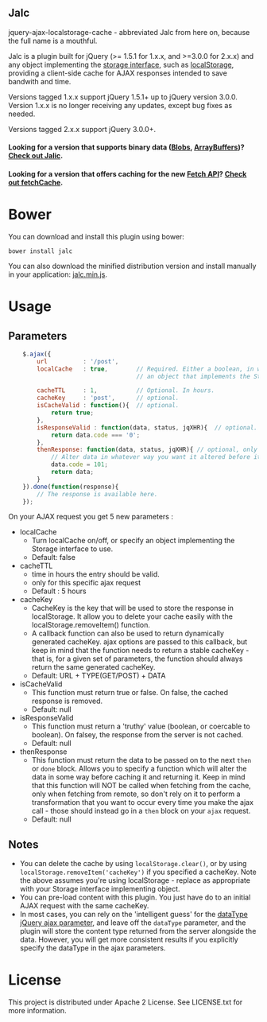 Jalc
----
jquery-ajax-localstorage-cache - abbreviated Jalc from here on, because the full name is a mouthful.

Jalc is a plugin built for jQuery (>= 1.5.1 for 1.x.x, and >=3.0.0 for 2.x.x) and any object implementing the
[storage interface](https://developer.mozilla.org/en-US/docs/Web/API/Storage), such as
[localStorage](https://developer.mozilla.org/en-US/docs/Web/API/Window/localStorage), providing
a client-side cache for AJAX responses intended to save bandwith and time.

Versions tagged 1.x.x support jQuery 1.5.1+ up to jQuery version 3.0.0. Version 1.x.x is no longer receiving
any updates, except bug fixes as needed.

Versions tagged 2.x.x support jQuery 3.0.0+.

#### Looking for a version that supports binary data ([Blobs](https://developer.mozilla.org/en/docs/Web/API/Blob), [ArrayBuffers](https://developer.mozilla.org/en-US/docs/Web/JavaScript/Reference/Global_Objects/ArrayBuffer))? [Check out Jalic](https://github.com/SaneMethod/jalic).

#### Looking for a version that offers caching for the new [Fetch API](https://developer.mozilla.org/en/docs/Web/API/Fetch_API)? [Check out fetchCache](https://github.com/SaneMethod/fetchCache).

# Bower
You can download and install this plugin using bower:
```
bower install jalc
```

You can also download the minified distribution version and install manually in your application:
[jalc.min.js](https://raw.githubusercontent.com/SaneMethod/jquery-ajax-localstorage-cache/master/dist/jalc.min.js).

# Usage

## Parameters
```javascript
	$.ajax({
		url          : '/post',
		localCache   : true,        // Required. Either a boolean, in which case localStorage will be used, or
		                            // an object that implements the Storage interface.

		cacheTTL     : 1,           // Optional. In hours.
		cacheKey     : 'post',      // optional.
		isCacheValid : function(){  // optional.
			return true;
		},
		isResponseValid : function(data, status, jqXHR){  // optional.
			return data.code === '0';
		},
		thenResponse: function(data, status, jqXHR){ // optional, only in versions 2.x.x+
            // Alter data in whatever way you want it altered before it gets cached.
            data.code = 101;
            return data;
		}
	}).done(function(response){
	    // The response is available here.
	});
```
On your AJAX request you get 5 new parameters :

* localCache
	* Turn localCache on/off, or specify an object implementing the Storage interface to use.
	* Default: false
* cacheTTL
    * time in hours the entry should be valid. 
    * only for this specific ajax request
    * Default : 5 hours
* cacheKey
	* CacheKey is the key that will be used to store the response in localStorage. It allow you to delete your
	cache easily with the localStorage.removeItem() function.
	* A callback function can also be used to return dynamically generated cacheKey. ajax options are passed to
	this callback, but keep in mind that the function needs to return a stable cacheKey - that is, for a given set
	of parameters, the function should always return the same generated cacheKey.
	* Default: URL + TYPE(GET/POST) + DATA
* isCacheValid
	* This function must return true or false. On false, the cached response is removed.
	* Default: null
* isResponseValid
    * This function must return a 'truthy' value (boolean, or coercable to boolean). On falsey, the response
    from the server is not cached.
    * Default: null
* thenResponse
    * This function must return the data to be passed on to the next `then` or `done` block. Allows you to specify
    a function which will alter the data in some way before caching it and returning it. Keep in mind that this
    function will NOT be called when fetching from the cache, only when fetching from remote, so don't rely on it
    to perform a transformation that you want to occur every time you make the ajax call - those should instead go
    in a `then` block on your `ajax` request.
    * Default: null

## Notes

* You can delete the cache by using ```localStorage.clear()```, or by using ```localStorage.removeItem('cacheKey')```
if you specified a cacheKey. Note the above assumes you're using localStorage - replace as appropriate with your
Storage interface implementing object.
* You can pre-load content with this plugin. You just have do to an initial AJAX request with the same
cacheKey.
* In most cases, you can rely on the 'intelligent guess' for the
[dataType jQuery ajax parameter](http://api.jquery.com/jquery.ajax/), and leave off the ```dataType``` parameter,
and the plugin will store the content type returned from the server alongside the data. However, you will
 get more consistent results if you explicitly specify the dataType in the ajax parameters.


# License

This project is distributed under Apache 2 License. See LICENSE.txt for more information.
